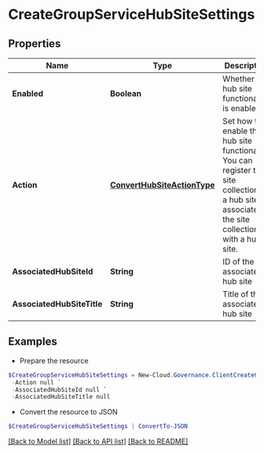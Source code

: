 # CreateGroupServiceHubSiteSettings
## Properties

Name | Type | Description | Notes
------------ | ------------- | ------------- | -------------
**Enabled** | **Boolean** | Whether the hub site functionality is enabled. | [optional] [default to $false]
**Action** | [**ConvertHubSiteActionType**](ConvertHubSiteActionType.md) | Set how to enable the hub site functionality. You can register the site collection as a hub site or associate the site collection with a hub site. | [optional] 
**AssociatedHubSiteId** | **String** | ID of the associated hub site | [optional] 
**AssociatedHubSiteTitle** | **String** | Title of the associated hub site | [optional] 

## Examples

- Prepare the resource
```powershell
$CreateGroupServiceHubSiteSettings = New-Cloud.Governance.ClientCreateGroupServiceHubSiteSettings  -Enabled null `
 -Action null `
 -AssociatedHubSiteId null `
 -AssociatedHubSiteTitle null
```

- Convert the resource to JSON
```powershell
$CreateGroupServiceHubSiteSettings | ConvertTo-JSON
```

[[Back to Model list]](../README.md#documentation-for-models) [[Back to API list]](../README.md#documentation-for-api-endpoints) [[Back to README]](../README.md)

